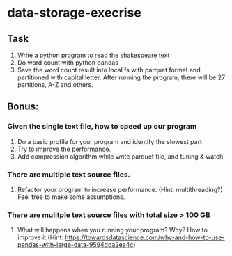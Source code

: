 # data-storage-execrise

## Task
1. Write a python program to read the shakespeare text
2. Do word count with python pandas 
3. Save the word count result into local fs with parquet format and partitioned with capital letter. After running the program, there will be 27 partitions, A-Z and others. 

## Bonus:
### Given the single text file, how to speed up our program
1. Do a basic profile for your program and identify the slowest part
2. Try to improve the performance.
3. Add compression algorithm while write parquet file, and tuning & watch
### There are multiple text source files. 
1. Refactor your program to increase performance. (Hint: multithreading?) Feel free to make some assumptions.
### There are mulitple text source files with total size > 100 GB
1. What will happens when you running your program? Why? How to improve it (Hint: https://towardsdatascience.com/why-and-how-to-use-pandas-with-large-data-9594dda2ea4c)

